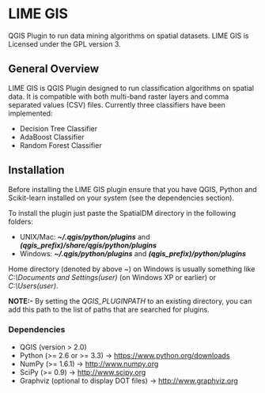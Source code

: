 # LIME GIS

QGIS Plugin to run data mining algorithms on spatial datasets.
LIME GIS is Licensed under the GPL version 3.

## General Overview

LIME GIS is QGIS Plugin designed to run classification algorithms on spatial data. It is compatible with both multi-band raster layers and comma separated values (CSV) files. Currently three classifiers have been implemented:

* Decision Tree Classifier
* AdaBoost Classifier
* Random Forest Classifier

## Installation

Before installing the LIME GIS plugin ensure that you have QGIS, Python and Scikit-learn installed on your system (see the dependencies section).

To install the plugin just paste the SpatialDM directory in the following folders:

* UNIX/Mac: ***~/.qgis/python/plugins*** and ***(qgis_prefix)/share/qgis/python/plugins***
* Windows: ***~/.qgis/python/plugins*** and ***(qgis_prefix)/python/plugins***

Home directory (denoted by above ~) on Windows is usually something like *C:\Documents and Settings\(user)* (on Windows XP or earlier) or *C:\Users\(user)*.

**NOTE:-** By setting the *QGIS_PLUGINPATH* to an existing directory, you can add this path to the list of paths that are searched for plugins.

### Dependencies

* QGIS (version > 2.0)
* Python (>= 2.6 or >= 3.3) -> <https://www.python.org/downloads>
* NumPy (>= 1.6.1) -> <http://www.numpy.org>
* SciPy (>= 0.9) -> <http://www.scipy.org>
* Graphviz (optional to display DOT files) -> <http://www.graphviz.org>
